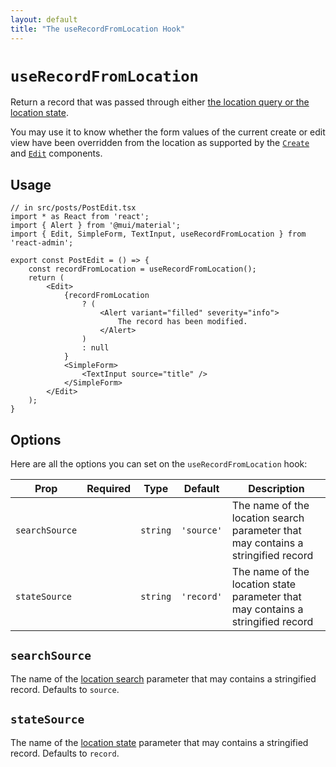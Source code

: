 ```yaml
---
layout: default
title: "The useRecordFromLocation Hook"
---
```


# `useRecordFromLocation`

Return a record that was passed through either [the location query or the location state](https://reactrouter.com/6.28.0/start/concepts#locations).

You may use it to know whether the form values of the current create or edit view have been overridden from the location as supported by the [`Create`](./Create.md#prefilling-the-form) and [`Edit`](./Edit.md#prefilling-the-form) components.

## Usage

```tsx
// in src/posts/PostEdit.tsx
import * as React from 'react';
import { Alert } from '@mui/material';
import { Edit, SimpleForm, TextInput, useRecordFromLocation } from 'react-admin';

export const PostEdit = () => {
    const recordFromLocation = useRecordFromLocation();
    return (
        <Edit>
            {recordFromLocation
                ? (
                    <Alert variant="filled" severity="info">
                        The record has been modified.
                    </Alert>
                )
                : null
            }
            <SimpleForm>
                <TextInput source="title" />
            </SimpleForm>
        </Edit>
    );
}
```

## Options

Here are all the options you can set on the `useRecordFromLocation` hook:

| Prop           | Required | Type       | Default    | Description                                                                      |
| -------------- | -------- | ---------- | ---------- | -------------------------------------------------------------------------------- |
| `searchSource` |          | `string`   | `'source'` | The name of the location search parameter that may contains a stringified record |
| `stateSource`  |          | `string`   | `'record'` | The name of the location state parameter that may contains a stringified record  |

## `searchSource`

The name of the [location search](https://reactrouter.com/6.28.0/start/concepts#locations) parameter that may contains a stringified record. Defaults to `source`.

## `stateSource`

The name of the [location state](https://reactrouter.com/6.28.0/start/concepts#locations) parameter that may contains a stringified record. Defaults to `record`.
